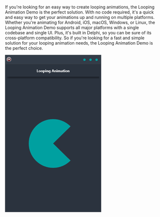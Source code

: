 If you're looking for an easy way to create looping animations, the Looping Animation Demo is the perfect solution. With no code required, it's a quick and easy way to get your animations up and running on multiple platforms. Whether you're animating for Android, iOS, macOS, Windows, or Linux, the Looping Animation Demo supports all major platforms with a single codebase and single UI. Plus, it's built in Delphi, so you can be sure of its cross-platform compatibility. So if you're looking for a fast and simple solution for your looping animation needs, the Looping Animation Demo is the perfect choice.

![screenshot](screenshot.gif)
